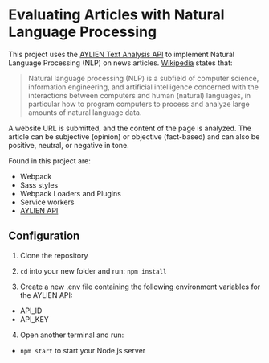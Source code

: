 # Evaluating Articles with Natural Language Processing

This project uses the [AYLIEN Text Analysis API](https://aylien.com/text-api/) to implement Natural Language Processing (NLP) on news articles. [Wikipedia](https://en.wikipedia.org/wiki/Natural_language_processing) states that: 

> Natural language processing (NLP) is a subfield of computer science, information engineering, and artificial intelligence
concerned with the interactions between computers and human (natural) languages, in particular how to program computers to
process and analyze large amounts of natural language data.

A website URL is submitted, and the content of the page is analyzed. The article can be subjective (opinion) or objective (fact-based) and can also be positive, neutral, or negative in tone.

Found in this project are:
- Webpack
- Sass styles
- Webpack Loaders and Plugins
- Service workers
- [AYLIEN API](https://aylien.com/text-api/)

## Configuration

1) Clone the repository

2) `cd` into your new folder and run:
`npm install`

3) Create a new .env file containing the following environment variables for the AYLIEN API:

- API_ID
- API_KEY

4) Open another terminal and run:

- `npm start` to start your Node.js server

